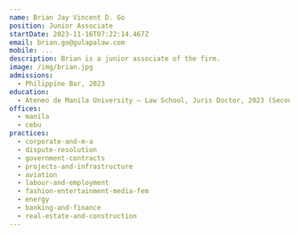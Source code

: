 ```yaml
---
name: Brian Jay Vincent D. Go
position: Junior Associate
startDate: 2023-11-16T07:22:14.467Z
email: brian.go@gulapalaw.com
mobile: ...
description: Brian is a junior associate of the firm.
image: /img/brian.jpg
admissions:
  - Philippine Bar, 2023
education:
  - Ateneo de Manila University – Law School, Juris Doctor, 2023 (Second Honors)
offices:
  - manila
  - cebu
practices:
  - corporate-and-m-a
  - dispute-resolution
  - government-contracts
  - projects-and-infrastructure
  - aviation
  - labour-and-employment
  - fashion-entertainment-media-fem
  - energy
  - banking-and-finance
  - real-estate-and-construction
---
```


